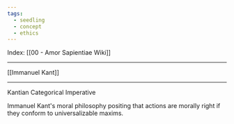 ```yaml
---
tags:
  - seedling
  - concept
  - ethics
---
```

Index: [[00 - Amor Sapientiae Wiki]]

---

[[Immanuel Kant]]

---

Kantian Categorical Imperative

Immanuel Kant's moral philosophy positing that actions are morally right if they conform to universalizable maxims.